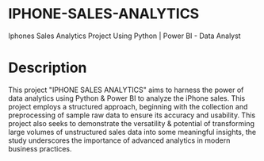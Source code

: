 # IPHONE-SALES-ANALYTICS
Iphones Sales Analytics Project Using Python | Power BI - Data Analyst
# Description
This project "IPHONE SALES ANALYTICS" aims to harness the power of data analytics using Python & Power BI to analyze the iPhone sales. 
This project employs a structured approach, beginning with the collection and preprocessing of sample raw data to ensure its accuracy and usability.
This project also seeks to  demonstrate the versatility & potential of transforming large volumes of unstructured sales data into some meaningful insights, the study underscores the importance of advanced analytics in modern business practices.
